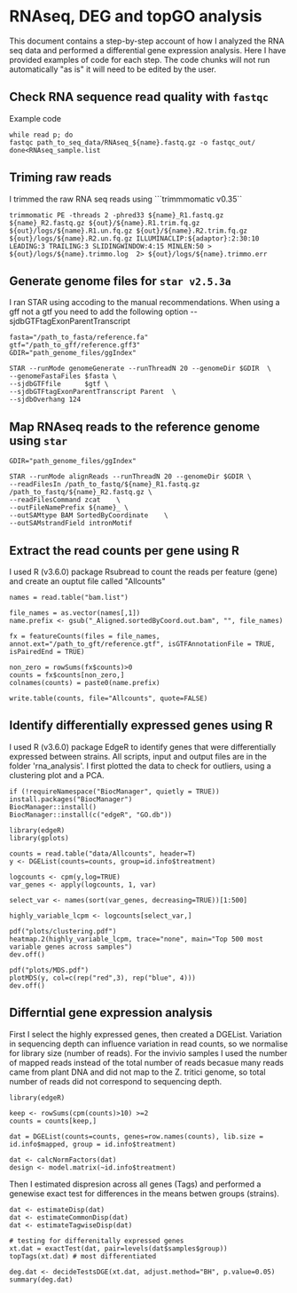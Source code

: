 # RNAseq, DEG and topGO analysis 
This document contains a step-by-step account of how I analyzed the RNA seq data and performed a differential gene expression analysis.  Here I have provided examples of code for each step. The code chunks will not run automatically "as is" it will need to be edited by the user.

## Check RNA sequence read quality with ```fastqc```
Example code

```
while read p; do
fastqc path_to_seq_data/RNAseq_${name}.fastq.gz -o fastqc_out/
done<RNAseq_sample.list

```
## Triming raw reads
I trimmed the raw RNA seq reads using ```trimmmomatic v0.35``
```
trimmomatic PE -threads 2 -phred33 ${name}_R1.fastq.gz ${name}_R2.fastq.gz ${out}/${name}.R1.trim.fq.gz ${out}/logs/${name}.R1.un.fq.gz ${out}/${name}.R2.trim.fq.gz ${out}/logs/${name}.R2.un.fq.gz ILLUMINACLIP:${adaptor}:2:30:10 LEADING:3 TRAILING:3 SLIDINGWINDOW:4:15 MINLEN:50 > ${out}/logs/${name}.trimmo.log  2> ${out}/logs/${name}.trimmo.err

```
## Generate genome files for ```star v2.5.3a``` 
I ran STAR using accoding to the manual recommendations. When using a gff not a gtf you need to add the following option --sjdbGTFtagExonParentTranscript

```
fasta="/path_to_fasta/reference.fa"
gtf="/path_to_gff/reference.gff3"
GDIR="path_genome_files/ggIndex"

STAR --runMode genomeGenerate --runThreadN 20 --genomeDir $GDIR  \
--genomeFastaFiles $fasta \
--sjdbGTFfile      $gtf \
--sjdbGTFtagExonParentTranscript Parent  \
--sjdbOverhang 124

```

## Map RNAseq reads to the reference genome using ```star```
```
GDIR="path_genome_files/ggIndex"

STAR --runMode alignReads --runThreadN 20 --genomeDir $GDIR \
--readFilesIn /path_to_fastq/${name}_R1.fastq.gz /path_to_fastq/${name}_R2.fastq.gz \
--readFilesCommand zcat    \
--outFileNamePrefix ${name}_ \
--outSAMtype BAM SortedByCoordinate    \
--outSAMstrandField intronMotif 

```

## Extract the read counts per gene using R

I used R (v3.6.0) package Rsubread to count the reads per feature (gene) and create an ouptut file called "Allcounts"

```
names = read.table("bam.list")

file_names = as.vector(names[,1])
name.prefix <- gsub("_Aligned.sortedByCoord.out.bam", "", file_names)

fx = featureCounts(files = file_names, annot.ext="/path_to_gft/reference.gtf", isGTFAnnotationFile = TRUE, isPairedEnd = TRUE)

non_zero = rowSums(fx$counts)>0
counts = fx$counts[non_zero,]
colnames(counts) = paste0(name.prefix)

write.table(counts, file="Allcounts", quote=FALSE)

```

## Identify differentially expressed genes using R

I used R (v3.6.0) package EdgeR to identify genes that were differentially expressed between strains. All scripts, input and output files are in the folder 'rna_analysis'. I first plotted the data to check for outliers, using a clustering plot and a PCA. 

```
if (!requireNamespace("BiocManager", quietly = TRUE))
install.packages("BiocManager")
BiocManager::install()
BiocManager::install(c("edgeR", "GO.db"))

library(edgeR)
library(gplots) 

counts = read.table("data/Allcounts", header=T)
y <- DGEList(counts=counts, group=id.info$treatment)

logcounts <- cpm(y,log=TRUE)
var_genes <- apply(logcounts, 1, var)

select_var <- names(sort(var_genes, decreasing=TRUE))[1:500]

highly_variable_lcpm <- logcounts[select_var,]

pdf("plots/clustering.pdf")
heatmap.2(highly_variable_lcpm, trace="none", main="Top 500 most variable genes across samples")
dev.off()

pdf("plots/MDS.pdf")
plotMDS(y, col=c(rep("red",3), rep("blue", 4)))
dev.off()

```

## Differntial gene expression analysis

First I select the highly expressed genes, then created a DGEList. Variation in sequencing depth can influence variation in read counts, so we normalise for library size (number of reads). For the invivio samples I used the number of mapped reads instead of the total number of reads becasue many reads came from plant DNA and did not map to the Z. tritici genome, so total number of reads did not correspond to sequencing depth. 

```
library(edgeR)

keep <- rowSums(cpm(counts)>10) >=2 
counts = counts[keep,]

dat = DGEList(counts=counts, genes=row.names(counts), lib.size = id.info$mapped, group = id.info$treatment)

dat <- calcNormFactors(dat)
design <- model.matrix(~id.info$treatment)
```
Then I estimated dispresion across all genes (Tags) and performed a genewise exact test for differences in the means betwen groups (strains). 

```
dat <- estimateDisp(dat)
dat <- estimateCommonDisp(dat)
dat <- estimateTagwiseDisp(dat)

# testing for differenitally expressed genes
xt.dat = exactTest(dat, pair=levels(dat$samples$group))
topTags(xt.dat) # most differentiated 

deg.dat <- decideTestsDGE(xt.dat, adjust.method="BH", p.value=0.05)
summary(deg.dat)

```

